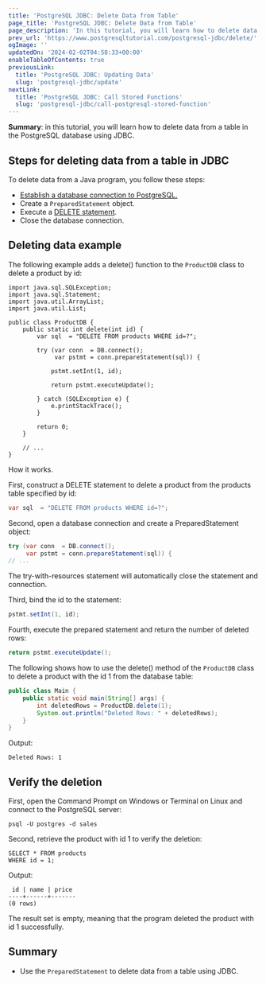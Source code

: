 ```yaml
---
title: 'PostgreSQL JDBC: Delete Data from Table'
page_title: 'PostgreSQL JDBC: Delete Data from Table'
page_description: 'In this tutorial, you will learn how to delete data from a table in the PostgreSQL database using JDBC.'
prev_url: 'https://www.postgresqltutorial.com/postgresql-jdbc/delete/'
ogImage: ''
updatedOn: '2024-02-02T04:58:33+00:00'
enableTableOfContents: true
previousLink:
  title: 'PostgreSQL JDBC: Updating Data'
  slug: 'postgresql-jdbc/update'
nextLink:
  title: 'PostgreSQL JDBC: Call Stored Functions'
  slug: 'postgresql-jdbc/call-postgresql-stored-function'
---
```


**Summary**: in this tutorial, you will learn how to delete data from a table in the PostgreSQL database using JDBC.

## Steps for deleting data from a table in JDBC

To delete data from a Java program, you follow these steps:

- [Establish a database connection to PostgreSQL.](connecting-to-postgresql-database)
- Create a `PreparedStatement` object.
- Execute a [DELETE statement](../postgresql-tutorial/postgresql-delete).
- Close the database connection.

## Deleting data example

The following example adds a delete() function to the `ProductDB` class to delete a product by id:

```javasql
import java.sql.SQLException;
import java.sql.Statement;
import java.util.ArrayList;
import java.util.List;

public class ProductDB {
    public static int delete(int id) {
        var sql  = "DELETE FROM products WHERE id=?";

        try (var conn  = DB.connect();
             var pstmt = conn.prepareStatement(sql)) {

            pstmt.setInt(1, id);

            return pstmt.executeUpdate();

        } catch (SQLException e) {
            e.printStackTrace();
        }

        return 0;
    }

    // ...
}
```

How it works.

First, construct a DELETE statement to delete a product from the products table specified by id:

```java
var sql  = "DELETE FROM products WHERE id=?";
```

Second, open a database connection and create a PreparedStatement object:

```java
try (var conn  = DB.connect();
     var pstmt = conn.prepareStatement(sql)) {
// ...
```

The try\-with\-resources statement will automatically close the statement and connection.

Third, bind the id to the statement:

```java
pstmt.setInt(1, id);
```

Fourth, execute the prepared statement and return the number of deleted rows:

```java
return pstmt.executeUpdate();
```

The following shows how to use the delete() method of the `ProductDB` class to delete a product with the id 1 from the database table:

```java
public class Main {
    public static void main(String[] args) {
        int deletedRows = ProductDB.delete(1);
        System.out.println("Deleted Rows: " + deletedRows);
    }
}
```

Output:

```plaintext
Deleted Rows: 1
```

## Verify the deletion

First, open the Command Prompt on Windows or Terminal on Linux and connect to the PostgreSQL server:

```
psql -U postgres -d sales
```

Second, retrieve the product with id 1 to verify the deletion:

```plaintext
SELECT * FROM products
WHERE id = 1;
```

Output:

```
 id | name | price
----+------+-------
(0 rows)
```

The result set is empty, meaning that the program deleted the product with id 1 successfully.

## Summary

- Use the `PreparedStatement` to delete data from a table using JDBC.
